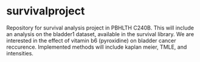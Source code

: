 # survivalproject
Repository for survival analysis project in PBHLTH C240B.
This will include an analysis on the bladder1 dataset, available in the survival library. We are interested in the effect of vitamin b6 (pyroxidine) on bladder cancer reccurence. 
Implemented methods will include kaplan meier, TMLE, and intensities.
